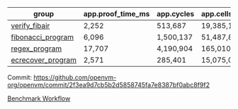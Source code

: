 | group | app.proof_time_ms | app.cycles | app.cells_used | leaf.proof_time_ms | leaf.cycles | leaf.cells_used |
| -- | -- | -- | -- | -- | -- | -- |
| [verify_fibair](https://github.com/openvm-org/openvm/blob/benchmark-results/benchmarks/verify_fibair-2f3ea9d7cb5b2d5858745fa7e8387bf0abc8f9f2.md) | 2,252 |  513,687 |  19,385,153 |- | - | - |
| [fibonacci_program](https://github.com/openvm-org/openvm/blob/benchmark-results/benchmarks/fibonacci-2f3ea9d7cb5b2d5858745fa7e8387bf0abc8f9f2.md) | 6,096 |  1,500,137 |  51,487,838 | 7,814 |  1,833,699 |  75,487,217 |
| [regex_program](https://github.com/openvm-org/openvm/blob/benchmark-results/benchmarks/regex-2f3ea9d7cb5b2d5858745fa7e8387bf0abc8f9f2.md) | 17,707 |  4,190,904 |  165,010,909 | 18,459 |  3,028,987 |  163,288,281 |
| [ecrecover_program](https://github.com/openvm-org/openvm/blob/benchmark-results/benchmarks/ecrecover-2f3ea9d7cb5b2d5858745fa7e8387bf0abc8f9f2.md) | 2,571 |  285,401 |  15,075,033 | 21,564 |  4,167,050 |  241,413,599 |


Commit: https://github.com/openvm-org/openvm/commit/2f3ea9d7cb5b2d5858745fa7e8387bf0abc8f9f2

[Benchmark Workflow](https://github.com/openvm-org/openvm/actions/runs/12935086707)
